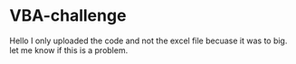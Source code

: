 # VBA-challenge

Hello I only uploaded the code and not the excel file becuase it was to big. let me know if this is a problem.
